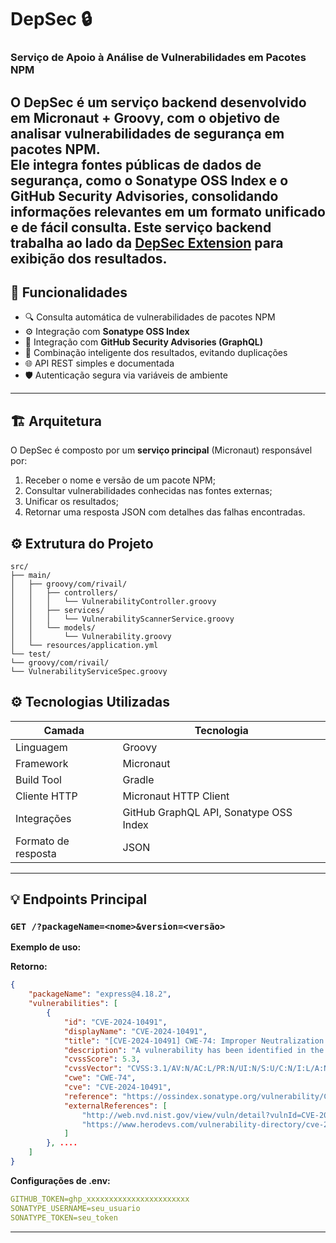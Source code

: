 # DepSec 🔒
### Serviço de Apoio à Análise de Vulnerabilidades em Pacotes NPM

O **DepSec** é um serviço backend desenvolvido em **Micronaut + Groovy**, com o objetivo de **analisar vulnerabilidades de segurança em pacotes NPM**.  
Ele integra fontes públicas de dados de segurança, como o **Sonatype OSS Index** e o **GitHub Security Advisories**, consolidando informações relevantes em um formato unificado e de fácil consulta.
Este serviço backend trabalha ao lado da [DepSec Extension](https://github.com/rivailaraujo/DepSec-extension)
para exibição dos resultados.
---

## 🚀 Funcionalidades

- 🔍 Consulta automática de vulnerabilidades de pacotes NPM
- ⚙️ Integração com **Sonatype OSS Index**
- 🧩 Integração com **GitHub Security Advisories (GraphQL)**
- 🧠 Combinação inteligente dos resultados, evitando duplicações
- 🌐 API REST simples e documentada
- 🛡️ Autenticação segura via variáveis de ambiente

---

## 🏗️ Arquitetura

O DepSec é composto por um **serviço principal** (Micronaut) responsável por:
1. Receber o nome e versão de um pacote NPM;
2. Consultar vulnerabilidades conhecidas nas fontes externas;
3. Unificar os resultados;
4. Retornar uma resposta JSON com detalhes das falhas encontradas.

## ⚙️ Extrutura do Projeto
```
src/
├── main/
│   ├── groovy/com/rivail/
│   │   ├── controllers/
│   │   │   └── VulnerabilityController.groovy
│   │   ├── services/
│   │   │   └── VulnerabilityScannerService.groovy
│   │   └── models/
│   │       └── Vulnerability.groovy
│   └── resources/application.yml
└── test/
└── groovy/com/rivail/
└── VulnerabilityServiceSpec.groovy
```

## ⚙️ Tecnologias Utilizadas

| Camada | Tecnologia |
|--------|-------------|
| Linguagem | Groovy |
| Framework | Micronaut |
| Build Tool | Gradle |
| Cliente HTTP | Micronaut HTTP Client |
| Integrações | GitHub GraphQL API, Sonatype OSS Index |
| Formato de resposta | JSON |

---

## 💡 Endpoints Principal

### `GET /?packageName=<nome>&version=<versão>`

**Exemplo de uso:**

**Retorno:**
```json
{
    "packageName": "express@4.18.2",
    "vulnerabilities": [
        {
            "id": "CVE-2024-10491",
            "displayName": "CVE-2024-10491",
            "title": "[CVE-2024-10491] CWE-74: Improper Neutralization of Special Elements in Output Used by a Downstream Component ('Injection')",
            "description": "A vulnerability has been identified in the Express response.links function, allowing for arbitrary resource injection in the Link header when unsanitized data is used.\n\nThe issue arises from improper sanitization in `Link` header values, which can allow a combination of characters like `,`, `;`, and `<>` to preload malicious resources.\n\nThis vulnerability is especially relevant for dynamic parameters.\n\nSonatype's research suggests that this CVE's details differ from those defined at NVD. See https://ossindex.sonatype.org/vulnerability/CVE-2024-10491 for details",
            "cvssScore": 5.3,
            "cvssVector": "CVSS:3.1/AV:N/AC:L/PR:N/UI:N/S:U/C:N/I:L/A:N",
            "cwe": "CWE-74",
            "cve": "CVE-2024-10491",
            "reference": "https://ossindex.sonatype.org/vulnerability/CVE-2024-10491?component-type=npm&component-name=express",
            "externalReferences": [
                "http://web.nvd.nist.gov/view/vuln/detail?vulnId=CVE-2024-10491",
                "https://www.herodevs.com/vulnerability-directory/cve-2024-10491"
            ]
        }, ....
    ]
}
```

**Configurações de .env:**

```yml
GITHUB_TOKEN=ghp_xxxxxxxxxxxxxxxxxxxxxxx
SONATYPE_USERNAME=seu_usuario
SONATYPE_TOKEN=seu_token
```

---